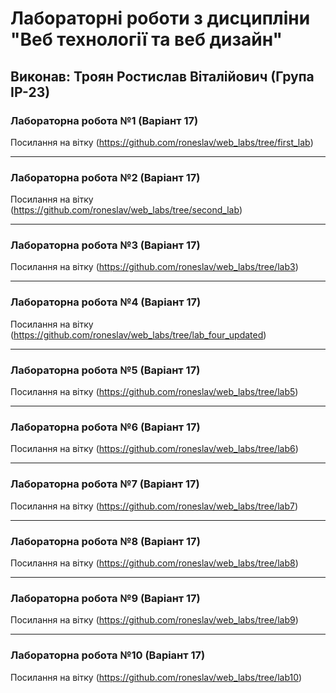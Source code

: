 # Лабораторні роботи з дисципліни "Веб технології та веб дизайн"

## Виконав: Троян Ростислав Віталійович (Група ІР-23)

### Лабораторна робота №1 (Варіант 17)
Посилання на вітку (https://github.com/roneslav/web_labs/tree/first_lab)

***
### Лабораторна робота №2 (Варіант 17)
Посилання на вітку (https://github.com/roneslav/web_labs/tree/second_lab)

***
### Лабораторна робота №3 (Варіант 17)
Посилання на вітку (https://github.com/roneslav/web_labs/tree/lab3)

***
### Лабораторна робота №4 (Варіант 17)
Посилання на вітку (https://github.com/roneslav/web_labs/tree/lab_four_updated)

***
### Лабораторна робота №5 (Варіант 17)
Посилання на вітку (https://github.com/roneslav/web_labs/tree/lab5)

***
### Лабораторна робота №6 (Варіант 17)
Посилання на вітку (https://github.com/roneslav/web_labs/tree/lab6)

***
### Лабораторна робота №7 (Варіант 17)
Посилання на вітку (https://github.com/roneslav/web_labs/tree/lab7)

***
### Лабораторна робота №8 (Варіант 17)
Посилання на вітку (https://github.com/roneslav/web_labs/tree/lab8)

***
### Лабораторна робота №9 (Варіант 17)
Посилання на вітку (https://github.com/roneslav/web_labs/tree/lab9)

***
### Лабораторна робота №10 (Варіант 17)
Посилання на вітку (https://github.com/roneslav/web_labs/tree/lab10)
